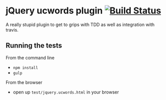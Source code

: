 # jQuery ucwords plugin [![Build Status](https://travis-ci.org/alanablett/jquery-ucwords.svg?branch=master)](https://travis-ci.org/alanablett/jquery-ucwords)

A really stupid plugin to get to grips with TDD as well as integration with travis.

## Running the tests

From the command line
* `npm install`
* `gulp`

From the browser
* open up `test/jquery.ucwords.html` in your browser